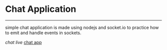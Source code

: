# Chat Application

---

simple chat application is made using nodejs and socket.io to practice how to emit and handle events in sockets.

_chat live_ [chat app](https://chat-app-2-newc.onrender.com/)
